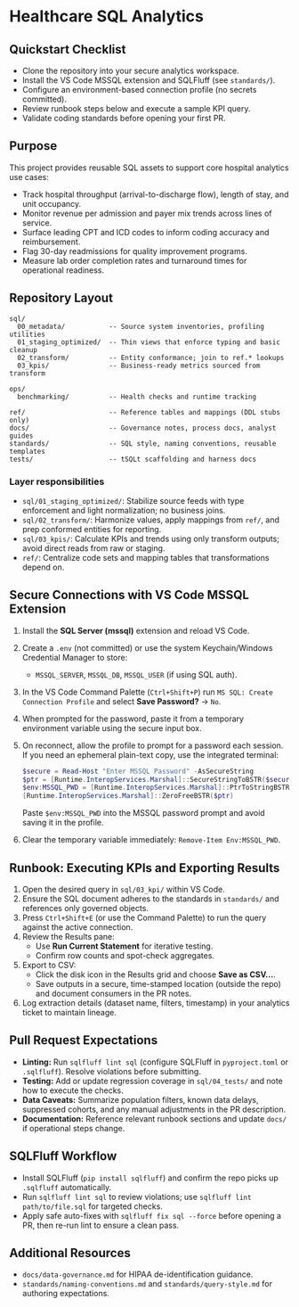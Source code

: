 # Healthcare SQL Analytics

## Quickstart Checklist

- Clone the repository into your secure analytics workspace.
- Install the VS Code MSSQL extension and SQLFluff (see `standards/`).
- Configure an environment-based connection profile (no secrets committed).
- Review runbook steps below and execute a sample KPI query.
- Validate coding standards before opening your first PR.

## Purpose

This project provides reusable SQL assets to support core hospital analytics use cases:

- Track hospital throughput (arrival-to-discharge flow), length of stay, and unit occupancy.
- Monitor revenue per admission and payer mix trends across lines of service.
- Surface leading CPT and ICD codes to inform coding accuracy and reimbursement.
- Flag 30-day readmissions for quality improvement programs.
- Measure lab order completion rates and turnaround times for operational readiness.

## Repository Layout

```text
sql/
  00_metadata/           -- Source system inventories, profiling utilities
  01_staging_optimized/  -- Thin views that enforce typing and basic cleanup
  02_transform/          -- Entity conformance; join to ref.* lookups
  03_kpis/               -- Business-ready metrics sourced from transform

ops/
  benchmarking/          -- Health checks and runtime tracking

ref/                     -- Reference tables and mappings (DDL stubs only)
docs/                    -- Governance notes, process docs, analyst guides
standards/               -- SQL style, naming conventions, reusable templates
tests/                   -- tSQLt scaffolding and harness docs
```

### Layer responsibilities

- `sql/01_staging_optimized/`: Stabilize source feeds with type enforcement and light normalization; no business joins.
- `sql/02_transform/`: Harmonize values, apply mappings from `ref/`, and prep conformed entities for reporting.
- `sql/03_kpis/`: Calculate KPIs and trends using only transform outputs; avoid direct reads from raw or staging.
- `ref/`: Centralize code sets and mapping tables that transformations depend on.

## Secure Connections with VS Code MSSQL Extension

1. Install the **SQL Server (mssql)** extension and reload VS Code.
2. Create a `.env` (not committed) or use the system Keychain/Windows Credential Manager to store:
   - `MSSQL_SERVER`, `MSSQL_DB`, `MSSQL_USER` (if using SQL auth).
3. In the VS Code Command Palette (`Ctrl+Shift+P`) run `MS SQL: Create Connection Profile` and select **Save Password?** → `No`.
4. When prompted for the password, paste it from a temporary environment variable using the secure input box.
5. On reconnect, allow the profile to prompt for a password each session. If you need an ephemeral plain-text copy, use the integrated terminal:

   ```powershell
   $secure = Read-Host "Enter MSSQL Password" -AsSecureString
   $ptr = [Runtime.InteropServices.Marshal]::SecureStringToBSTR($secure)
   $env:MSSQL_PWD = [Runtime.InteropServices.Marshal]::PtrToStringBSTR($ptr)
   [Runtime.InteropServices.Marshal]::ZeroFreeBSTR($ptr)
   ```

   Paste `$env:MSSQL_PWD` into the MSSQL password prompt and avoid saving it in the profile.
6. Clear the temporary variable immediately: `Remove-Item Env:MSSQL_PWD`.

## Runbook: Executing KPIs and Exporting Results

1. Open the desired query in `sql/03_kpi/` within VS Code.
2. Ensure the SQL document adheres to the standards in `standards/` and references only governed objects.
3. Press `Ctrl+Shift+E` (or use the Command Palette) to run the query against the active connection.
4. Review the Results pane:
   - Use **Run Current Statement** for iterative testing.
   - Confirm row counts and spot-check aggregates.
5. Export to CSV:
   - Click the disk icon in the Results grid and choose **Save as CSV...**.
   - Save outputs in a secure, time-stamped location (outside the repo) and document consumers in the PR notes.
6. Log extraction details (dataset name, filters, timestamp) in your analytics ticket to maintain lineage.

## Pull Request Expectations

- **Linting:** Run `sqlfluff lint sql` (configure SQLFluff in `pyproject.toml` or `.sqlfluff`). Resolve violations before submitting.
- **Testing:** Add or update regression coverage in `sql/04_tests/` and note how to execute the checks.
- **Data Caveats:** Summarize population filters, known data delays, suppressed cohorts, and any manual adjustments in the PR description.
- **Documentation:** Reference relevant runbook sections and update `docs/` if operational steps change.

## SQLFluff Workflow

- Install SQLFluff (`pip install sqlfluff`) and confirm the repo picks up `.sqlfluff` automatically.
- Run `sqlfluff lint sql` to review violations; use `sqlfluff lint path/to/file.sql` for targeted checks.
- Apply safe auto-fixes with `sqlfluff fix sql --force` before opening a PR, then re-run lint to ensure a clean pass.

## Additional Resources

- `docs/data-governance.md` for HIPAA de-identification guidance.
- `standards/naming-conventions.md` and `standards/query-style.md` for authoring expectations.
